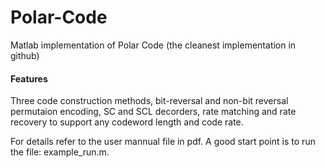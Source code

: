 # Polar-Code
Matlab implementation of Polar Code (the cleanest implementation in github)

#### Features
Three code construction methods, bit-reversal and non-bit reversal permutaion encoding, SC and SCL decorders, rate matching and rate recovery to support any codeword length and code rate. 

For details refer to the user mannual file in pdf. A good start point is  to run the file: example_run.m.
